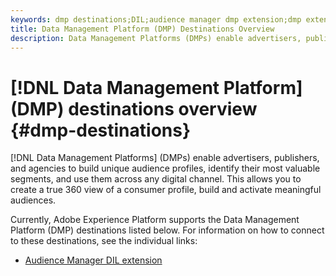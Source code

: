 ```yaml
---
keywords: dmp destinations;DIL;audience manager dmp extension;dmp extension;data management platform;data management platform destinations
title: Data Management Platform (DMP) Destinations Overview
description: Data Management Platforms (DMPs) enable advertisers, publishers, and agencies to build unique audience profiles, identify their most valuable segments, and use them across any digital channel. This allows you to create a true 360 view of a consumer profile, build and activate meaningful audiences.
---
```


# [!DNL Data Management Platform] (DMP) destinations overview {#dmp-destinations}

[!DNL Data Management Platforms] (DMPs) enable advertisers, publishers, and agencies to build unique audience profiles, identify their most valuable segments, and use them across any digital channel. This allows you to create a true 360 view of a consumer profile, build and activate meaningful audiences.

Currently, Adobe Experience Platform supports the Data Management Platform (DMP) destinations listed below. For information on how to connect to these destinations, see the individual links:

- [Audience Manager DIL extension](./aam-dil-extension.md)
